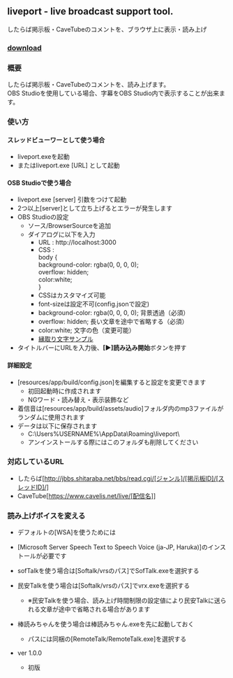 ## liveport  - live broadcast support tool.
したらば掲示板・CaveTubeのコメントを、ブラウザ上に表示・読み上げ  
### [download](https://github.com/odangosan/liveport/releases)
### 概要
したらば掲示板・CaveTubeのコメントを、読み上げます。  
OBS Studioを使用している場合、字幕をOBS Studio内で表示することが出来ます。
### 使い方
#### スレッドビューワーとして使う場合
* liveport.exeを起動
* またはliveport.exe [URL] として起動
#### OSB Studioで使う場合
* liveport.exe [server] 引数をつけて起動
 * 2つ以上[server]として立ち上げるとエラーが発生します
* OBS Studioの設定
  * ソース/BrowserSourceを追加
  * ダイアログに以下を入力
    * URL : http://localhost:3000
    * CSS :  
  body {  
    background-color: rgba(0, 0, 0, 0);  
    overflow: hidden;  
    color:white;  
    }
    * CSSはカスタマイズ可能
    * font-sizeは設定不可(config.jsonで設定)
    * background-color: rgba(0, 0, 0, 0); 背景透過（必須）
    * overflow: hidden; 長い文章を途中で省略する（必須）
    * color:white; 文字の色（変更可能）
    * [縁取り文字サンプル](https://gist.github.com/odangosan/ca0136457358747a7bd8dae1bcd39f49)
* タイトルバーにURLを入力後、**[▶]読み込み開始**ボタンを押す

#### 詳細設定
* [resources/app/build/config.json]を編集すると設定を変更できます
  * 初回起動時に作成されます
  * NGワード・読み替え・表示装飾など
* 着信音は[resources/app/build/assets/audio]フォルダ内のmp3ファイルがランダムに使用されます
* データは以下に保存されます
  * C:\Users\%USERNAME%\AppData\Roaming\liveport\
  * アンインストールする際にはこのフォルダも削除してください

### 対応しているURL
 * したらば[http://jbbs.shitaraba.net/bbs/read.cgi/[ジャンル]/[掲示板ID]/[スレッドID]/]
 * CaveTube[https://www.cavelis.net/live/[配信名]] 

### 読み上げボイスを変える
 * デフォルトの[WSA]を使うためには
  * [Microsoft Server Speech Text to Speech Voice (ja-JP, Haruka)]のインストールが必要です
 * sofTalkを使う場合は[Softalk/vrsのパス]でSofTalk.exeを選択する
 * 民安Talkを使う場合は[Softalk/vrsのパス]でvrx.exeを選択する
   * ※民安Talkを使う場合、読み上げ時間制限の設定値により民安Talkに送られる文章が途中で省略される場合があります
 * 棒読みちゃんを使う場合は棒読みちゃん.exeを先に起動しておく
   * パスには同梱の[RemoteTalk/RemoteTalk.exe]を選択する

* ver 1.0.0
  * 初版

